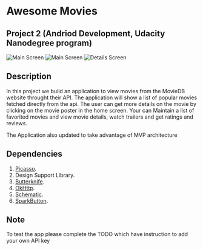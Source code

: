 # Awesome Movies
## Project 2 (Andriod Development, Udacity Nanodegree program)
![Main Screen](/screenshot1.jpg "Main Screen")
![Main Screen](/screenshot2.jpg "Scrolling")
![Details Screen](/screenshot3.jpg "Movie Detail")

## Description
In this project we build an application to view movies from the MovieDB website throught their API.
The application will show a list of popular movies fetched directly from the api. The user can get more details on the movie by clicking on the movie poster in the home screen.
Your can Maintain a list of favorited movies and view movie details, watch trailers and get ratings and reviews.

The Application also updated to take advantage of MVP architecture

## Dependencies
1. [Picasso](square.github.io/picasso/ "Picasso - Square Open Source").
2. Design Support Library.
3. [Butterknife](jakewharton.github.io/butterknife/ "Butter Knife").
4. [OkHttp](square.github.io/okhttp/ "OkHttp - Square Open Source").
4. [Schematic](https://github.com/SimonVT/schematic "Schematic - Content Providers").
5. [SparkButton](https://github.com/varunest/SparkButton "SparkButton").

## Note
To test the app please complete the TODO which have instruction to add your own API key
